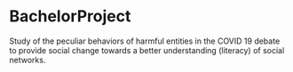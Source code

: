 # BachelorProject
Study of the peculiar behaviors of harmful entities in the COVID 19 debate to provide social change towards a better understanding (literacy) of social networks. 
